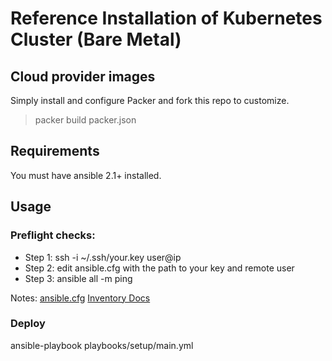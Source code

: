# Reference Installation of Kubernetes Cluster (Bare Metal)

## Cloud provider images

Simply install and configure Packer and fork this repo to customize. 

> packer build packer.json

## Requirements

You must have ansible 2.1+ installed.

## Usage

### Preflight checks:

- Step 1: ssh -i ~/.ssh/your.key user@ip
- Step 2: edit ansible.cfg with the path to your key and remote user 
- Step 3: ansible all -m ping

Notes: 
[ansible.cfg](https://raw.githubusercontent.com/ansible/ansible/devel/examples/ansible.cfg)
[Inventory Docs](http://docs.ansible.com/ansible/intro_inventory.html)

### Deploy

ansible-playbook playbooks/setup/main.yml 
